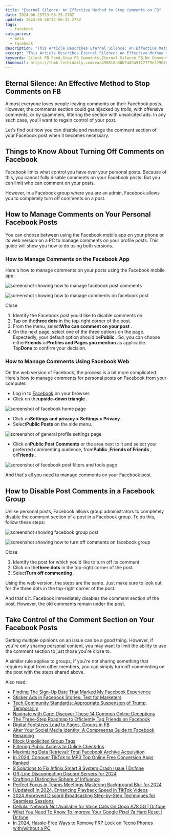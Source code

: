 ```yaml
---
title: "Eternal Silence: An Effective Method to Stop Comments on FB"
date: 2024-06-25T13:56:25.278Z
updated: 2024-06-26T13:56:25.278Z
tags:
  - facebook
categories:
  - meta
  - facebook
description: "This Article Describes Eternal Silence: An Effective Method to Stop Comments on FB"
excerpt: "This Article Describes Eternal Silence: An Effective Method to Stop Comments on FB"
keywords: Silent FB Feed,Stop FB Comments,Eternal Silence FB,No Comments FB Method,Effective Comment Stopping,FB Feed Control,Halt Comments FB
thumbnail: https://thmb.techidaily.com/eaa498618a30b7449a5127779e22901025842c318bde80345b630595fb88d747.jpg
---
```


## Eternal Silence: An Effective Method to Stop Comments on FB

 Almost everyone loves people leaving comments on their Facebook posts. However, the comments section could get hijacked by trolls, with offensive comments, or by spammers, littering the section with unsolicited ads. In any such case, you'll want to regain control of your post.

 Let's find out how you can disable and manage the comment section of your Facebook post when it becomes necessary.

## Things to Know About Turning Off Comments on Facebook

 Facebook limits what control you have over your personal posts. Because of this, you cannot fully disable comments on your Facebook posts. But you can limit who can comment on your posts.

 However, in a Facebook group where you are an admin, Facebook allows you to completely turn off comments on a post.

## How to Manage Comments on Your Personal Facebook Posts

 You can choose between using the Facebook mobile app on your phone or its web version on a PC to manage comments on your profile posts. This guide will show you how to do using both versions.

### How to Manage Comments on the Facebook App

 Here's how to manage comments on your posts using the Facebook mobile app:

![screenshot showing how to manage facebook post comments](https://static1.makeuseofimages.com/wordpress/wp-content/uploads/2021/12/screenshot-showing-how-to-manage-facebook-post-comments.jpg)

![screenshot showing how to manage comments on facebook post](https://static1.makeuseofimages.com/wordpress/wp-content/uploads/2021/12/screenshot-showing-how-to-manage-comments-on-facebook-post.jpg)

Close

1. Identify the Facebook post you’d like to disable comments on.
2. Tap on the**three dots** in the top-right corner of the post.
3. From the menu, select**Who can comment on your post** .
4. On the next page, select one of the three options on the page. Expectedly, your default option should be**Public** . So, you can choose either**Friends** or**Profiles and Pages you mention** as applicable. Tap**Done** to confirm your decision.

### How to Manage Comments Using Facebook Web

 On the web version of Facebook, the process is a bit more complicated. Here's how to manage comments for personal posts on Facebook from your computer.

* Log in to [Facebook](https://www.facebook.com/) on your browser.
* Click on the**upside-down triangle** .

![screenshot of facebook home page](https://static1.makeuseofimages.com/wordpress/wp-content/uploads/2022/01/screenshot-of-facebook-homepage-1.JPG)

* Click on**Settings and privacy > Settings > Privacy** .
* Select**Public Posts** on the side menu.

![screenshot of general profile settings page](https://static1.makeuseofimages.com/wordpress/wp-content/uploads/2022/01/screenshot-of-general-profile-settings-page-1.JPG)

* Click on**Public Post Comments** or the area next to it and select your preferred commenting audience, from**Public** ,**Friends of Friends** , or**Friends** .

![screenshot of facebook post filters and tools page](https://static1.makeuseofimages.com/wordpress/wp-content/uploads/2022/01/screenshot-of-facebook-post-filters-and-tools-page.JPG)

 And that's all you need to manage comments on your Facebook post.

## How to Disable Post Comments in a Facebook Group

 Unlike personal posts, Facebook allows group administrators to completely disable the comment section of a post in a Facebook group. To do this, follow these steps:

![screenshot showing facebook group post](https://static1.makeuseofimages.com/wordpress/wp-content/uploads/2021/12/screenshot-showing-facebook-group-post.jpg)

![screenshot showing how to turn off comments on facebook group](https://static1.makeuseofimages.com/wordpress/wp-content/uploads/2021/12/screenshot-showing-how-to-turn-off-comments-on-facebook-group.jpg)

Close

1. Identify the post for which you'd like to turn off its comment.
2. Click on the**three dots** in the top-right corner of the post.
3. Select**Turn off commenting** .

 Using the web version, the steps are the same. Just make sure to look out for the three dots in the top-right corner of the post.

 And that's it. Facebook immediately disables the comment section of the post. However, the old comments remain under the post.

## Take Control of the Comment Section on Your Facebook Posts

 Getting multiple opinions on an issue can be a good thing. However, if you're only sharing personal content, you may want to limit the ability to use the comment section to just those you're close to.

 A similar rule applies to groups, if you're not sharing something that requires input from other members, you can simply turn off commenting on the post with the steps shared above.


<ins class="adsbygoogle"
     style="display:block"
     data-ad-format="autorelaxed"
     data-ad-client="ca-pub-7571918770474297"
     data-ad-slot="1223367746"></ins>



<ins class="adsbygoogle"
     style="display:block"
     data-ad-client="ca-pub-7571918770474297"
     data-ad-slot="8358498916"
     data-ad-format="auto"
     data-full-width-responsive="true"></ins>

<span class="atpl-alsoreadstyle">Also read:</span>
<div><ul>
<li><a href="https://facebook.techidaily.com/finding-the-sign-up-date-that-marked-my-facebook-experience/"><u>Finding The Sign-Up Date That Marked My Facebook Experience</u></a></li>
<li><a href="https://facebook.techidaily.com/sticker-ads-in-facebook-stories-test-for-marketers/"><u>Sticker Ads in Facebook Stories: Test for Marketers</u></a></li>
<li><a href="https://facebook.techidaily.com/tech-community-standards-appropriate-suspension-of-trump-temporarily/"><u>Tech Community Standards: Appropriate Suspension of Trump, Temporarily</u></a></li>
<li><a href="https://facebook.techidaily.com/navigate-with-care-discover-these-14-common-online-deceptions/"><u>Navigate with Care: Discover These 14 Common Online Deceptions</u></a></li>
<li><a href="https://facebook.techidaily.com/the-three-step-roadmap-to-efficiently-tag-friends-on-facebook/"><u>The Three-Step Roadmap to Efficiently Tag Friends on Facebook</u></a></li>
<li><a href="https://facebook.techidaily.com/digital-footsteps-lead-to-pages-groups-in-fb/"><u>Digital Footsteps Lead to Pages, Groups in FB</u></a></li>
<li><a href="https://facebook.techidaily.com/alter-your-social-media-identity-a-compreenas-guide-to-facebook-renaming/"><u>Alter Your Social Media Identity: A Compreenas Guide to Facebook Renaming</u></a></li>
<li><a href="https://facebook.techidaily.com/block-unsolicited-group-tags/"><u>Block Unsolicited Group Tags</u></a></li>
<li><a href="https://facebook.techidaily.com/filtering-public-access-to-online-check-ins/"><u>Filtering Public Access to Online Check-Ins</u></a></li>
<li><a href="https://facebook.techidaily.com/maximizing-data-retrieval-total-facebook-archive-acquisition/"><u>Maximizing Data Retrieval: Total Facebook Archive Acquisition</u></a></li>
<li><a href="https://tiktok-videos.techidaily.com/in-2024-conquer-tiktok-to-mp3-top-online-free-conversion-apps-ranked/"><u>In 2024, Conquer TikTok to MP3  Top Online Free Conversion Apps Ranked</u></a></li>
<li><a href="https://howto.techidaily.com/9-solutions-to-fix-infinix-smart-8-system-crash-issue-drfone-by-drfone-fix-android-problems-fix-android-problems/"><u>9 Solutions to Fix Infinix Smart 8 System Crash Issue | Dr.fone</u></a></li>
<li><a href="https://discord-videos.techidaily.com/off-line-disconnecting-discord-servers-for-2024/"><u>Off-Line Disconnecting Discord Servers for 2024</u></a></li>
<li><a href="https://youtube-clips.techidaily.com/crafting-a-distinctive-sphere-of-influence/"><u>Crafting a Distinctive Sphere of Influence</u></a></li>
<li><a href="https://video-capture.techidaily.com/perfect-focus-in-teams-meetings-mastering-background-blur-for-2024/"><u>Perfect Focus in Teams Meetings  Mastering Background Blur for 2024</u></a></li>
<li><a href="https://tiktok-video-recordings.techidaily.com/updated-in-2024-enhancing-playback-speed-in-tiktok-videos/"><u>[Updated] In 2024, Enhancing Playback Speed in TikTok Videos</u></a></li>
<li><a href="https://discord-videos.techidaily.com/2024-approved-discord-broadcasting-step-by-step-techniques-for-seamless-sessions/"><u>2024 Approved  Discord Broadcasting  Step-by-Step Techniques for Seamless Sessions</u></a></li>
<li><a href="https://howto.techidaily.com/cellular-network-not-available-for-voice-calls-on-oppo-a78-5g-drfone-by-drfone-fix-android-problems-fix-android-problems/"><u>Cellular Network Not Available for Voice Calls On Oppo A78 5G | Dr.fone</u></a></li>
<li><a href="https://techidaily.com/what-you-need-to-know-to-improve-your-google-pixel-7a-hard-reset-drfone-by-drfone-reset-android-reset-android/"><u>What You Need To Know To Improve Your Google Pixel 7a Hard Reset | Dr.fone</u></a></li>
<li><a href="https://bypass-frp.techidaily.com/in-2024-hassle-free-ways-to-remove-frp-lock-on-tecno-phones-withwithout-a-pc-by-drfone-android/"><u>In 2024, Hassle-Free Ways to Remove FRP Lock on Tecno Phones with/without a PC</u></a></li>
</ul></div>
